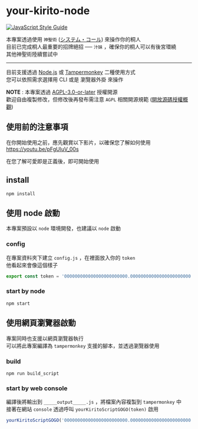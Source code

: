 # your-kirito-node

[![JavaScript Style Guide](https://cdn.rawgit.com/standard/standard/master/badge.svg)](https://github.com/standard/standard)

本專案透過使用 `神聖術` ([システム・コール](https://youtu.be/fN65vtFBYQ0)) 來操作你的桐人  
目前已完成桐人最重要的招牌絕招 ── `汁妹` ，確保你的桐人可以有後宮環繞  
其他神聖術陸續嘗試中

---

目前支援透過 [Node.js](https://nodejs.org/) 或 [Tampermonkey](https://www.tampermonkey.net/) 二種使用方式  
您可以依照需求選擇用 CLI 或是 瀏覽器外掛 來操作

**NOTE** : 本專案透過 [AGPL-3.0-or-later](/LICENSE) 授權開源  
歡迎自由複製修改，但修改後再發布需注意 `AGPL` 相關開源規範 ([開放源碼授權概觀]((https://medium.com/getamis/%E9%96%8B%E6%94%BE%E6%BA%90%E7%A2%BC%E6%8E%88%E6%AC%8A%E6%A6%82%E8%A7%80-%E4%B8%8B-eeda7ce13f1e)))

## 使用前的注意事項

在你開始使用之前，應先觀賞以下影片，以確保您了解如何使用  
<https://youtu.be/pFgUluV_00s>

在您了解可愛即是正義後，即可開始使用

## install

```shell
npm install
```

## 使用 node 啟動

本專案預設以 `node` 環境開發，也建議以 `node` 啟動

### config

在專案資料夾下建立 `config.js` ，在裡面放入你的 `token`  
他看起來會像這個樣子

```js
export const token = '000000000000000000000000.00000000000000000000000.000000000000000000000'
```

### start by node

```shell
npm start
```

## 使用網頁瀏覽器啟動

專案同時也支援以網頁瀏覽器執行  
可以將此專案編譯為 `tampermonkey` 支援的腳本，並透過瀏覽器使用

### build

```shell
npm run build_script
```

### start by web console

編譯後將輸出到 `_____output_____.js` ，將檔案內容複製到 `tampermonkey` 中  
接著在網站 `console` 透過呼叫 `yourKiritoScriptGOGO(token)` 啟用

```js
yourKiritoScriptGOGO('000000000000000000000000.00000000000000000000000.000000000000000000000')
```
